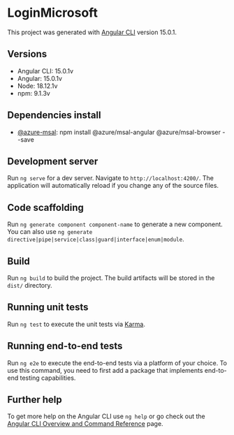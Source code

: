 # LoginMicrosoft

This project was generated with [Angular CLI](https://github.com/angular/angular-cli) version 15.0.1.

## Versions
- Angular CLI: 15.0.1v 
- Angular: 15.0.1v
- Node: 18.12.1v
- npm: 9.1.3v

## Dependencies install
- [@azure-msal](https://www.youtube.com/watch?v=TkCKqeYjpv0&t=242s): npm install @azure/msal-angular @azure/msal-browser --save


## Development server

Run `ng serve` for a dev server. Navigate to `http://localhost:4200/`. The application will automatically reload if you change any of the source files.

## Code scaffolding

Run `ng generate component component-name` to generate a new component. You can also use `ng generate directive|pipe|service|class|guard|interface|enum|module`.

## Build

Run `ng build` to build the project. The build artifacts will be stored in the `dist/` directory.

## Running unit tests

Run `ng test` to execute the unit tests via [Karma](https://karma-runner.github.io).

## Running end-to-end tests

Run `ng e2e` to execute the end-to-end tests via a platform of your choice. To use this command, you need to first add a package that implements end-to-end testing capabilities.

## Further help

To get more help on the Angular CLI use `ng help` or go check out the [Angular CLI Overview and Command Reference](https://angular.io/cli) page.

